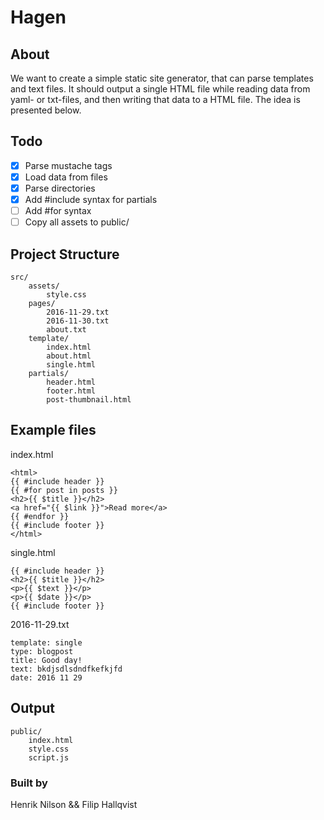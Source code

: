 
# Hagen
## About
We want to create a simple static site generator, that can parse templates and text files. It should output a single HTML file while
reading data from yaml- or txt-files, and then writing that data to a HTML file. The idea is presented below.

## Todo
- [x] Parse mustache tags
- [x] Load data from files
- [x] Parse directories
- [x] Add #include syntax for partials
- [ ] Add #for syntax
- [ ] Copy all assets to public/

## Project Structure
```
src/
	assets/
		style.css
	pages/
		2016-11-29.txt
		2016-11-30.txt
		about.txt
	template/
		index.html
		about.html
		single.html
	partials/
		header.html
		footer.html
		post-thumbnail.html
```
## Example files
index.html
```
<html>
{{ #include header }}
{{ #for post in posts }}
<h2>{{ $title }}</h2>
<a href="{{ $link }}">Read more</a>
{{ #endfor }}
{{ #include footer }}
</html>
```

single.html
```
{{ #include header }}
<h2>{{ $title }}</h2>
<p>{{ $text }}</p>
<p>{{ $date }}</p>
{{ #include footer }}
```
2016-11-29.txt
```
template: single
type: blogpost
title: Good day!
text: bkdjsdlsdndfkefkjfd
date: 2016 11 29
```

## Output
```
public/
	index.html
	style.css
	script.js
```
### Built by
Henrik Nilson && Filip Hallqvist
